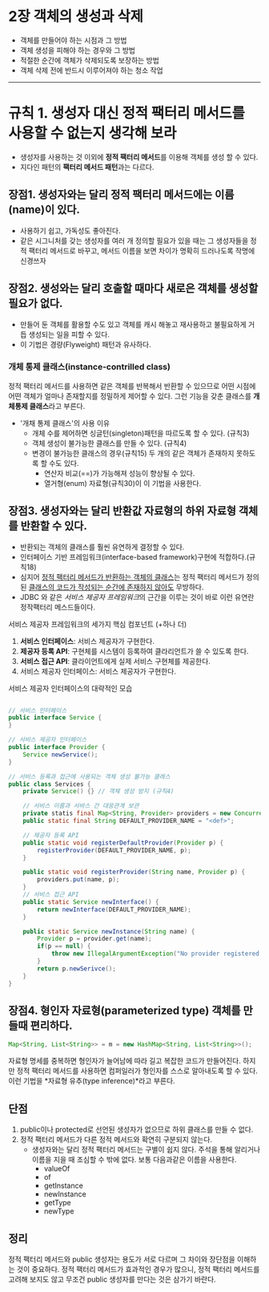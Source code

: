 # 2장 객체의 생성과 삭제
- 객체를 만들어야 하는 시점과 그 방법
- 객체 생성을 피해야 하는 경우와 그 방법
- 적절한 순간에 객체가 삭제되도록 보장하는 방법
- 객체 삭제 전에 반드시 이루어져야 하는 청소 작업

---

# 규칙 1. 생성자 대신 정적 팩터리 메서드를 사용할 수 없는지 생각해 보라
- 생성자를 사용하는 것 이외에 **정적 팩터리 메서드**를 이용해 객체를 생성 할 수 있다.
- 지다인 패턴의 **팩터리 메서드 패턴**과는 다르다.  

## 장점1. 생성자와는 달리 정적 팩터리 메서드에는 이름(name)이 있다.
- 사용하기 쉽고, 가독성도 좋아진다.
- 같은 시그니처를 갖는 생성자를 여러 개 정의할 필요가 있을 때는 그 생성자들을 정적 팩터리 메서드로 바꾸고, 메서드 이름을 보면 차이가 명확히 드러나도록 작명에 신경쓰자
## 장점2.  생성와는 달리 호출할 때마다 새로은 객체를 생성할 필요가 없다.
- 만들어 둔 객체를 활용할 수도 있고 객체를 캐시 해놓고 재사용하고 불필요하게 거듭 생성되는 일을 피할 수 있다.
- 이 기법은 경량(Flyweight) 패턴과 유사하다. 


### 개체 통제 클래스(instance-contrilled class)  
정적 팩터리 메서드를 사용하면 같은 객체를 반복해서 반환할 수 있으므로 어떤 시점에 어떤 객체가 얼마나 존재할지를 정밀하게 제어할 수 있다. 그런 기능을 갖춘 클래스를 **개체통제 클래스**라고 부른다.

- '개채 통제 클래스'의 사용 이유
    - 개체 수를 제어하면 싱글턴(singleton)패턴을 따르도록 할 수 있다. (규칙3)
    - 객체 생성이 불가능한 클래스를 만들 수 있다. (규칙4)
    - 변경이 불가능한 클래스의 경우(규칙15) 두 개의 같은 객체가 존재하지 못하도록 할 수도 있다. 
        - 연산자 비교(==)가 가능해져 성능이 향상될 수 있다.
        - 열거형(enum) 자료형(규칙30)이 이 기법을 사용한다.

## 장점3. 생성자와는 달리 반환값 자료형의 하위 자료형 객체를 반환할 수 있다.
- 반환되는 객체의 클래스를 훨씬 유연하게 결정할 수 있다.
- 인터페이스 기반 프레임워크(interface-based framework)구현에 적합하다.(규칙18)
- 심지어 <u>정적 팩터리 메서드가 반환하는 객체의 클래스</u>는 정적 팩터리 메서드가 정의된 <u>클래스의 코드가 작성되는 순간에 존재하지 않아도</u> 무방하다.
- JDBC 와 같은 *서비스 제공자 프레임워크*의 근간을 이루는 것이 바로 이런 유연란 정작팩터리 메스드들이다.

서비스 제공자 프레임워크의 세가지 핵심 컴포넌트 (+하나 더)
1. **서비스 인터페이스**: 서비스 제공자가 구현한다.
2. **제공자 등록 API**: 구현체를 시스템이 등록하여 클라리언트가 쓸 수 있도록 한다.
3. **서비스 접근 API**: 클라이언트에게 실제 서비스 구현체를 제공한다.
4. 서비스 제공자 인터페이스: 서비스 제공자가 구현한다.

서비스 제공자 인터페이스의 대략적인 모습
``` java

// 서비스 인터페이스
public interface Service {
}

// 서비스 제공자 인터페이스
public interface Provider {
    Service newService();
}

// 서비스 등록과 접근에 사용되는 객체 생성 불가능 클래스
public class Services {
    private Service() {} // 객체 생성 방지 (규칙4)

    // 서비스 이름과 서바스 간 대응관계 보관
    private statis final Map<String, Provider> providers = new ConcurrentHashMap<String, Provider>();
    public static final String DEFAULT_PROVIDER_NAME = "<def>";

    // 제공자 등록 API
    public static void registerDefaultProvider(Provider p) {
        registerProvider(DEFAULT_PROVIDER_NAME, p);
    }

    public static void registerProvider(String name, Provider p) {
        providers.put(name, p);
    }
    // 서비스 접근 API
    public static Service newInterface() {
        return newInterface(DEFAULT_PROVIDER_NAME);
    }

    public static Service newInstance(String name) {
        Provider p = provider.get(name);
        if(p == null) {
            throw new IllegalArgumentException("No provider registered with name: " + name);
        }
        return p.newSerivce();
    }
}
```

## 장점4. 형인자 자료형(parameterized type) 객체를 만들때 편리하다.
``` java
Map<String, List<String>> = m = new HashMap<String, List<String>>();
```
자료형 명세를 중복하면 형인자가 늘어남에 따라 길고 복잡한 코드가 만들어진다. 하지만 정적 팩터리 메서드를 사용하면 컴퍼일러가 형인자를 스스로 알아내도록 할 수 있다.  이런 기법을 *자료형 유추(type inference)*라고 부른다.

## 단점
1. public이나 protected로 선언된 생성자가 없으므로 하위 클래스를 만들 수 없다.
2. 정적 팩터리 메서드가 다른 정적 메서드와 확연히 구분되지 않는다. 
    - 생성자와는 달리 정적 팩터리 메서드는 구별이 쉽지 않다. 주석을 통해 알리거나 이름을 지을 때 조심할 수 밖에 없다. 보통 다음과같은 이름을 사용한다.
        - valueOf
        - of
        - getInstance
        - newInstance
        - getType
        - newType

## 정리
정적 팩터리 메서드와 public 생성자는 용도가 서로 다르며 그 차이와 장단점을 이해하는 것이 중요하다. 정적 팩터리 메서드가 효과적인 경우가 많으니, 정적 팩터리 메서드를 고려해 보지도 않고 무조건 public 생성자를 만다는 것은 삼가기 바란다.